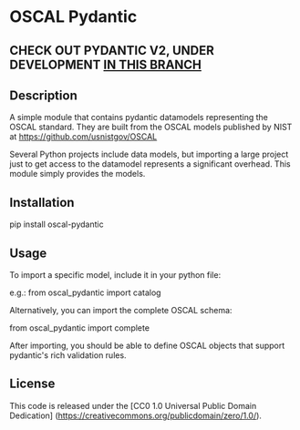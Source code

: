 # OSCAL Pydantic

## CHECK OUT PYDANTIC V2, UNDER DEVELOPMENT [IN THIS BRANCH](https://github.com/RS-Credentive/oscal-pydantic/tree/oscal-pydantic-v2)

## Description
A simple module that contains pydantic datamodels representing the OSCAL standard. They are built from the OSCAL models published by NIST at https://github.com/usnistgov/OSCAL

Several Python projects include data models, but importing a large project just to get access to the datamodel represents a significant overhead. This module simply provides the models.

## Installation

pip install oscal-pydantic

## Usage

To import a specific model, include it in your python file:

e.g.: from oscal_pydantic import catalog

Alternatively, you can import the complete OSCAL schema:

from oscal_pydantic import complete

After importing, you should be able to define OSCAL objects that support pydantic's rich validation rules.

## License

This code is released under the [CC0 1.0 Universal Public Domain Dedication] (https://creativecommons.org/publicdomain/zero/1.0/).
